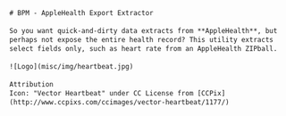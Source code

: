     # BPM - AppleHealth Export Extractor
    
    So you want quick-and-dirty data extracts from **AppleHealth**, but perhaps not expose the entire health record? This utility extracts select fields only, such as heart rate from an AppleHealth ZIPball. 
    
    ![Logo](misc/img/heartbeat.jpg)
    
    Attribution
    Icon: "Vector Heartbeat" under CC License from [CCPix](http://www.ccpixs.com/ccimages/vector-heartbeat/1177/)


